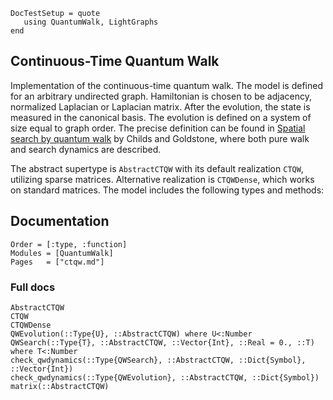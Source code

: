```@meta
DocTestSetup = quote
   using QuantumWalk, LightGraphs
end
```

## Continuous-Time Quantum Walk

Implementation of the continuous-time quantum walk. The model is defined for an arbitrary undirected graph. Hamiltonian is chosen to be adjacency, normalized Laplacian
 or Laplacian matrix. After the evolution, the state is measured in the canonical basis. The evolution is defined on a system of size equal to graph order. The precise definition can be found in [Spatial search by quantum walk](https://journals.aps.org/pra/abstract/10.1103/PhysRevA.70.022314) by Childs and Goldstone, where both pure walk and search dynamics are described.

The abstract supertype is `AbstractCTQW` with its default realization `CTQW`, utilizing sparse matrices. Alternative realization is `CTQWDense`, which works on standard matrices. The model includes the following types and methods:

## Documentation

```@index
Order = [:type, :function]
Modules = [QuantumWalk]
Pages   = ["ctqw.md"]
```

### Full docs

```@docs
AbstractCTQW
CTQW
CTQWDense
QWEvolution(::Type{U}, ::AbstractCTQW) where U<:Number
QWSearch(::Type{T}, ::AbstractCTQW, ::Vector{Int}, ::Real = 0., ::T) where T<:Number
check_qwdynamics(::Type{QWSearch}, ::AbstractCTQW, ::Dict{Symbol}, ::Vector{Int})
check_qwdynamics(::Type{QWEvolution}, ::AbstractCTQW, ::Dict{Symbol})
matrix(::AbstractCTQW)
```
